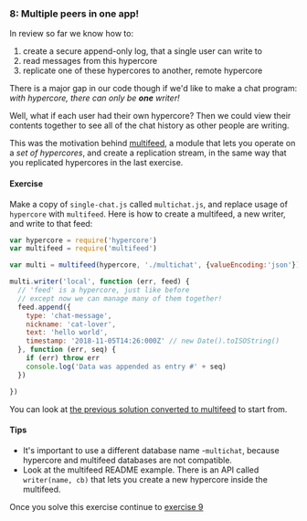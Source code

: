 ### 8: Multiple peers in one app!

In review so far we know how to:

1. create a secure append-only log, that a single user can write to
2. read messages from this hypercore
3. replicate one of these hypercores to another, remote hypercore

There is a major gap in our code though if we'd like to make a chat program: *with hypercore, there can only be **one** writer!*

Well, what if each user had their own hypercore? Then we could view their contents together to see all of the chat history as other people are writing.

This was the motivation behind [multifeed](https://github.com/noffle/multifeed), a module that lets you operate on a *set of hypercores*, and create a replication stream, in the same way that you replicated hypercores in the last exercise.

#### Exercise

Make a copy of `single-chat.js` called `multichat.js`, and replace usage of `hypercore` with `multifeed`. Here is how to create a multifeed, a new writer, and write to that feed:

```js
var hypercore = require('hypercore')
var multifeed = require('multifeed')

var multi = multifeed(hypercore, './multichat', {valueEncoding:'json'})

multi.writer('local', function (err, feed) {
  // 'feed' is a hypercore, just like before
  // except now we can manage many of them together!
  feed.append({ 
    type: 'chat-message',
    nickname: 'cat-lover',
    text: 'hello world', 
    timestamp: '2018-11-05T14:26:000Z' // new Date().toISOString()
  }, function (err, seq) {
    if (err) throw err
    console.log('Data was appended as entry #' + seq)
  })

})
```

You can look at [the previous solution converted to multifeed](https://github.com/noffle/kappa-arch-workshop/blob/master/solutions/08/multichat.js) to start from.

#### Tips

- It's important to use a different database name -`multichat`, because hypercore and multifeed databases are not compatible.
- Look at the multifeed README example. There is an API called `writer(name, cb)` that lets you create a new hypercore inside the multifeed.

Once you solve this exercise continue to [exercise 9](09.html)
